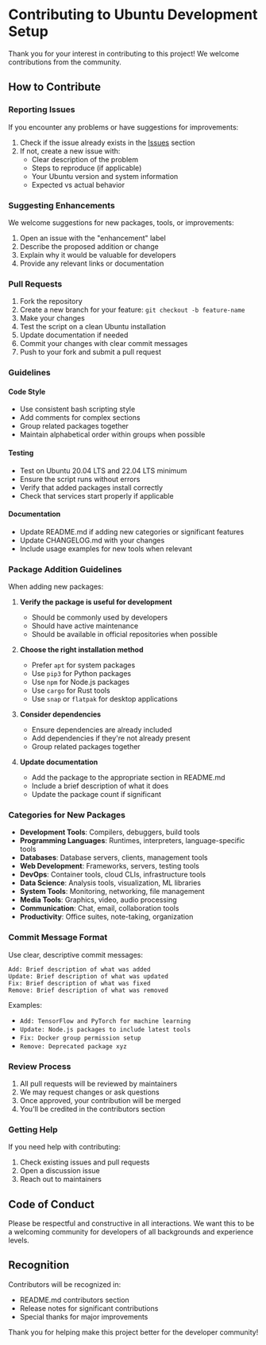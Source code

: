 # Contributing to Ubuntu Development Setup

Thank you for your interest in contributing to this project! We welcome contributions from the community.

## How to Contribute

### Reporting Issues

If you encounter any problems or have suggestions for improvements:

1. Check if the issue already exists in the [Issues](https://github.com/YOUR_USERNAME/ubuntu-dev-setup/issues) section
2. If not, create a new issue with:
   - Clear description of the problem
   - Steps to reproduce (if applicable)
   - Your Ubuntu version and system information
   - Expected vs actual behavior

### Suggesting Enhancements

We welcome suggestions for new packages, tools, or improvements:

1. Open an issue with the "enhancement" label
2. Describe the proposed addition or change
3. Explain why it would be valuable for developers
4. Provide any relevant links or documentation

### Pull Requests

1. Fork the repository
2. Create a new branch for your feature: `git checkout -b feature-name`
3. Make your changes
4. Test the script on a clean Ubuntu installation
5. Update documentation if needed
6. Commit your changes with clear commit messages
7. Push to your fork and submit a pull request

### Guidelines

#### Code Style
- Use consistent bash scripting style
- Add comments for complex sections
- Group related packages together
- Maintain alphabetical order within groups when possible

#### Testing
- Test on Ubuntu 20.04 LTS and 22.04 LTS minimum
- Ensure the script runs without errors
- Verify that added packages install correctly
- Check that services start properly if applicable

#### Documentation
- Update README.md if adding new categories or significant features
- Update CHANGELOG.md with your changes
- Include usage examples for new tools when relevant

### Package Addition Guidelines

When adding new packages:

1. **Verify the package is useful for development**
   - Should be commonly used by developers
   - Should have active maintenance
   - Should be available in official repositories when possible

2. **Choose the right installation method**
   - Prefer `apt` for system packages
   - Use `pip3` for Python packages
   - Use `npm` for Node.js packages
   - Use `cargo` for Rust tools
   - Use `snap` or `flatpak` for desktop applications

3. **Consider dependencies**
   - Ensure dependencies are already included
   - Add dependencies if they're not already present
   - Group related packages together

4. **Update documentation**
   - Add the package to the appropriate section in README.md
   - Include a brief description of what it does
   - Update the package count if significant

### Categories for New Packages

- **Development Tools**: Compilers, debuggers, build tools
- **Programming Languages**: Runtimes, interpreters, language-specific tools
- **Databases**: Database servers, clients, management tools
- **Web Development**: Frameworks, servers, testing tools
- **DevOps**: Container tools, cloud CLIs, infrastructure tools
- **Data Science**: Analysis tools, visualization, ML libraries
- **System Tools**: Monitoring, networking, file management
- **Media Tools**: Graphics, video, audio processing
- **Communication**: Chat, email, collaboration tools
- **Productivity**: Office suites, note-taking, organization

### Commit Message Format

Use clear, descriptive commit messages:

```
Add: Brief description of what was added
Update: Brief description of what was updated
Fix: Brief description of what was fixed
Remove: Brief description of what was removed
```

Examples:
- `Add: TensorFlow and PyTorch for machine learning`
- `Update: Node.js packages to include latest tools`
- `Fix: Docker group permission setup`
- `Remove: Deprecated package xyz`

### Review Process

1. All pull requests will be reviewed by maintainers
2. We may request changes or ask questions
3. Once approved, your contribution will be merged
4. You'll be credited in the contributors section

### Getting Help

If you need help with contributing:

1. Check existing issues and pull requests
2. Open a discussion issue
3. Reach out to maintainers

## Code of Conduct

Please be respectful and constructive in all interactions. We want this to be a welcoming community for developers of all backgrounds and experience levels.

## Recognition

Contributors will be recognized in:
- README.md contributors section
- Release notes for significant contributions
- Special thanks for major improvements

Thank you for helping make this project better for the developer community!

